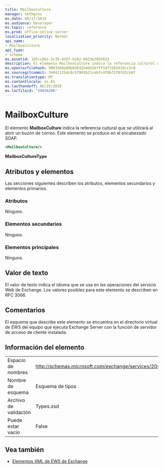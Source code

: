 ```yaml
---
title: MailboxCulture
manager: sethgros
ms.date: 09/17/2015
ms.audience: Developer
ms.topic: reference
ms.prod: office-online-server
localization_priority: Normal
api_name:
- MailboxCulture
api_type:
- schema
ms.assetid: 105cc061-3c35-455f-b102-8023e2055632
description: El elemento MailboxCulture indica la referencia cultural que se utilizará al abrir un buzón de correo. Este elemento se produce en el encabezado SOAP.
ms.openlocfilehash: 9003560a89b83032b4dd1b7ff54f3101819cc3c8
ms.sourcegitcommit: 34041125dc8c5f993b21cebfc4f8b72f0fd2cb6f
ms.translationtype: MT
ms.contentlocale: es-ES
ms.lasthandoff: 06/25/2018
ms.locfileid: "19836266"
---
```

# <a name="mailboxculture"></a>MailboxCulture

El elemento **MailboxCulture** indica la referencia cultural que se utilizará al abrir un buzón de correo. Este elemento se produce en el encabezado SOAP. 
  
```xml
<MailboxCulture/>
```

**MailboxCultureType**

## <a name="attributes-and-elements"></a>Atributos y elementos

Las secciones siguientes describen los atributos, elementos secundarios y elementos primarios.
  
### <a name="attributes"></a>Atributos

Ninguno.
  
### <a name="child-elements"></a>Elementos secundarios

Ninguno.
  
### <a name="parent-elements"></a>Elementos principales

Ninguno.
  
## <a name="text-value"></a>Valor de texto

El valor de texto indica el idioma que se usa en las operaciones del servicio Web de Exchange. Los valores posibles para este elemento se describen en RFC 3066.
  
## <a name="remarks"></a>Comentarios

El esquema que describe este elemento se encuentra en el directorio virtual de EWS del equipo que ejecuta Exchange Server con la función de servidor de acceso de cliente instalada.
  
## <a name="element-information"></a>Información del elemento

|||
|:-----|:-----|
|Espacio de nombres  <br/> |http://schemas.microsoft.com/exchange/services/2006/types  <br/> |
|Nombre de esquema  <br/> |Esquema de tipos  <br/> |
|Archivo de validación  <br/> |Types.xsd  <br/> |
|Puede estar vacío  <br/> |False  <br/> |
   
## <a name="see-also"></a>Vea también

- [Elementos XML de EWS de Exchange](ews-xml-elements-in-exchange.md)

